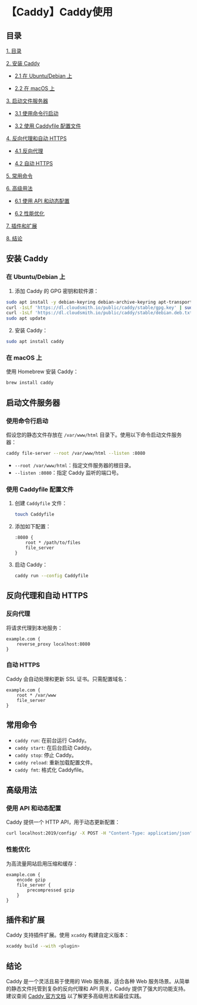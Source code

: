 # 【Caddy】Caddy使用

## 目录

[1. 目录](#目录)

[2. 安装 Caddy](#安装-caddy)

- [2.1 在 Ubuntu/Debian 上](#在-ubuntudebian-上)

- [2.2 在 macOS 上](#在-macos-上)

[3. 启动文件服务器](#启动文件服务器)

- [3.1 使用命令行启动](#使用命令行启动)

- [3.2 使用 Caddyfile 配置文件](#使用-caddyfile-配置文件)

[4. 反向代理和自动 HTTPS](#反向代理和自动-https)

- [4.1 反向代理](#反向代理)

- [4.2 自动 HTTPS](#自动-https)

[5. 常用命令](#常用命令)

[6. 高级用法](#高级用法)

- [6.1 使用 API 和动态配置](#使用-api-和动态配置)

- [6.2 性能优化](#性能优化)

[7. 插件和扩展](#插件和扩展)

[8. 结论](#结论)



## 安装 Caddy

### 在 Ubuntu/Debian 上

1. 添加 Caddy 的 GPG 密钥和软件源：
```sh
sudo apt install -y debian-keyring debian-archive-keyring apt-transport-https
curl -1sLf 'https://dl.cloudsmith.io/public/caddy/stable/gpg.key' | sudo gpg --dearmor -o /usr/share/keyrings/caddy-stable-archive-keyring.gpg
curl -1sLf 'https://dl.cloudsmith.io/public/caddy/stable/debian.deb.txt' | sudo tee /etc/apt/sources.list.d/caddy-stable.list
sudo apt update
```

2. 安装 Caddy：
```sh
sudo apt install caddy
```

### 在 macOS 上

使用 Homebrew 安装 Caddy：
```sh
brew install caddy
```

## 启动文件服务器

### 使用命令行启动

假设您的静态文件存放在 `/var/www/html` 目录下。使用以下命令启动文件服务器：

```sh
caddy file-server --root /var/www/html --listen :8080
```

- `--root /var/www/html`：指定文件服务器的根目录。
- `--listen :8080`：指定 Caddy 监听的端口号。

### 使用 Caddyfile 配置文件

1. 创建 `Caddyfile` 文件：
   ```sh
   touch Caddyfile
   ```

2. 添加如下配置：
   ```Caddyfile
   :8080 {
       root * /path/to/files
       file_server
   }
   ```

3. 启动 Caddy：
   ```sh
   caddy run --config Caddyfile
   ```

## 反向代理和自动 HTTPS

### 反向代理

将请求代理到本地服务：

```Caddyfile
example.com {
    reverse_proxy localhost:8080
}
```

### 自动 HTTPS

Caddy 会自动处理和更新 SSL 证书。只需配置域名：

```Caddyfile
example.com {
    root * /var/www
    file_server
}
```

## 常用命令

- `caddy run`: 在前台运行 Caddy。
- `caddy start`: 在后台启动 Caddy。
- `caddy stop`: 停止 Caddy。
- `caddy reload`: 重新加载配置文件。
- `caddy fmt`: 格式化 Caddyfile。

## 高级用法

### 使用 API 和动态配置

Caddy 提供一个 HTTP API，用于动态更新配置：

```sh
curl localhost:2019/config/ -X POST -H "Content-Type: application/json" -d @caddy.json
```

### 性能优化

为高流量网站启用压缩和缓存：

```Caddyfile
example.com {
    encode gzip
    file_server {
        precompressed gzip
    }
}
```

## 插件和扩展

Caddy 支持插件扩展。使用 `xcaddy` 构建自定义版本：

```sh
xcaddy build --with <plugin>
```

## 结论

Caddy 是一个灵活且易于使用的 Web 服务器，适合各种 Web 服务场景。从简单的静态文件托管到复杂的反向代理和 API 网关，Caddy 提供了强大的功能支持。建议查阅 [Caddy 官方文档](https://caddyserver.com/docs/) 以了解更多高级用法和最佳实践。
